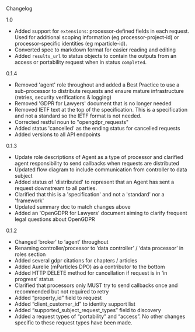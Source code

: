 Changelog

1.0
- Added support for `extensions`: processor-defined fields in each request. Used for additional scoping information (eg processor-project-id) or processor-specific identities (eg mparticle-id).
- Converted spec to markdown format for easier reading and editing
- Added `results_url` to status objects to contain the outputs from an access or portability request when in status `completed`.

0.1.4
- Removed 'agent' role throughout and added a Best Practice to use a sub-processor to distribute requests and ensure mature infrastructure (retries, security verifications & logging)
- Removed 'GDPR for Lawyers' document that is no longer needed
- Removed IETF text at the top of the specification. This is a specification and not a standard so the IETF format is not needed.
- Corrected restful noun to "opengdpr_requests"
- Added status 'cancelled' as the ending status for cancelled requests
- Added versions to all API endpoints

0.1.3
- Update role descriptions of Agent as a type of processor and clarified agent responsibility to send callbacks when requests are distributed
- Updated flow diagram to include communication from controller to data subject
- Added status of 'distributed' to represent that an Agent has sent a request downstream to all parties.
- Clarified that this is a 'specification' and not a 'standard' nor a 'framework'
- Updated summary doc to match changes above
- Added an 'OpenGDPR for Lawyers' document aiming to clarify frequent legal questions about OpenGDPR

0.1.2
- Changed ‘broker’ to ‘agent’ throughout
- Renaming controller/processor to ‘data controller’ / ‘data processor’  in roles section
- Added several gdpr citations for chapters / articles
- Added Aurelie (mParticles DPO) as a contributor to the bottom
- Added HTTP DELETE method for cancellation if request is in ‘in progress’ status
- Clarified that processors only MUST try to send callbacks once and recommended but not required to retry
- Added “property_id” field to request
- Added “client_customer_id” to identity support list
- Added “supported_subject_request_types” field to discovery
- Added a request types of “portability” and “access”. No other changes specific to these request types have been made.
